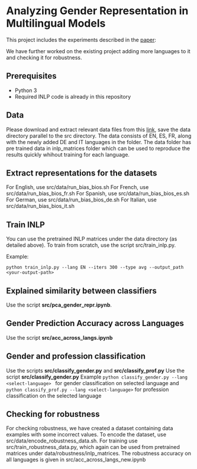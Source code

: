
# Analyzing Gender Representation in Multilingual Models

This project includes the experiments described in the [paper](https://arxiv.org/pdf/2204.09168.pdf): 

We have further worked on the existing project adding more languages to it and checking it for robustness.

## Prerequisites

* Python 3
* Required INLP code is already in this repository

## Data
Please download and extract relevant data files from this [link](https://drive.google.com/file/d/1j-5qdcJcqo7DHcvxuC-vLvhP1EHxGUwK/view?usp=share_link), save the data directory parallel to the src directory.
The data consists of EN, ES, FR, along with the newly added DE and IT languages in the folder. The data folder has pre trained data in inlp_matrices folder which can be used to reproduce the results quickly whihout training for each language.


## Extract representations for the datasets
For English, use src/data/run_bias_bios.sh 
For French, use src/data/run_bias_bios_fr.sh 
For Spanish, use src/data/run_bias_bios_es.sh
For German, use src/data/run_bias_bios_de.sh
For Italian, use src/data/run_bias_bios_it.sh


## Train INLP
You can use the pretrained INLP matrices under the data directory (as detailed above).
To train from scratch, use the script src/train_inlp.py. 

Example:
```
python train_inlp.py --lang EN --iters 300 --type avg --output_path <your-output-path>
```
## Explained similarity between classifiers

Use the script **src/pca_gender_repr.ipynb**.

## Gender Prediction Accuracy across Languages
Use the script **src/acc_across_langs.ipynb**

## Gender and profession classification
Use the scripts **src/classify_gender.py** and **src/classify_prof.py**
Use the script **src/classify_gender.py** Example ```python classify_gender.py --lang <select-language> ``` for gender classification on selected language
and ```python classify_prof.py --lang <select-language>``` for profession classification on the selected language

## Checking for robustness
For checking robustness, we have created a dataset containing data examples with some incorrect values. To encode the dataset, use src/data/encode_robustness_data.sh. For training use src/train_robustness_data.py, which again can be used from pretrained matrices under data/robustness/inlp_matrices. The robustness accuracy on all languages is given in src/acc_across_langs_new.ipynb





